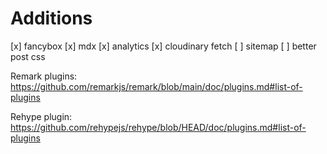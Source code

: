 # Additions

[x] fancybox
[x] mdx
[x] analytics
[x] cloudinary fetch
[ ] sitemap
[ ] better post css


Remark plugins:
https://github.com/remarkjs/remark/blob/main/doc/plugins.md#list-of-plugins

Rehype plugin:
https://github.com/rehypejs/rehype/blob/HEAD/doc/plugins.md#list-of-plugins
